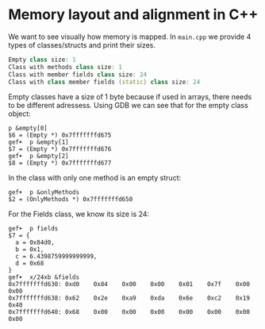 # Memory layout and alignment in C++

We want to see visually how memory is mapped. In `main.cpp` we provide 4 types of classes/structs and print their sizes.

```C++
Empty class size: 1
Class with methods class size: 1
Class with member fields class size: 24
Class with class member fields (static) class size: 24
```

Empty classes have a size of 1 byte because if used in arrays, there needs to be different adressess.
Using GDB we can see that for the empty class object:
```
p &empty[0]
$6 = (Empty *) 0x7fffffffd675
gef➤  p &empty[1]
$7 = (Empty *) 0x7fffffffd676
gef➤  p &empty[2]
$8 = (Empty *) 0x7fffffffd677
```

In the class with only one method is an empty struct:

```
gef➤  p &onlyMethods 
$2 = (OnlyMethods *) 0x7fffffffd650
```

For the Fields class, we know its size is 24:

```
gef➤  p fields
$7 = {
  a = 0x84d0,
  b = 0x1,
  c = 6.4398759999999999,
  d = 0x68
}
gef➤  x/24xb &fields
0x7fffffffd630:	0xd0	0x84	0x00	0x00	0x01	0x7f	0x00	0x00
0x7fffffffd638:	0x62	0x2e	0xa9	0xda	0x6e	0xc2	0x19	0x40
0x7fffffffd640:	0x68	0x00	0x00	0x00	0x00	0x00	0x00	0x00
```



